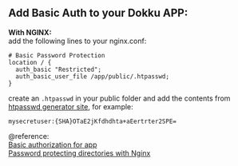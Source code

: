 ## Add Basic Auth to your Dokku APP:

**With NGINX:**  
add the following lines to your nginx.conf:

```
# Basic Password Protection
location / {
  auth_basic "Restricted";
  auth_basic_user_file /app/public/.htpasswd;
}
```

create an `.htpasswd` in your public folder and add the contents from [htpasswd generator site](https://hostingcanada.org/htpasswd-generator/), for example: 

```
mysecretuser:{SHA}OTaE2jKfdhdhta+aEertrter2SPE=
```

@reference:  
[Basic authorization for app](https://github.com/dokku/dokku/issues/111)   
[Password protecting directories with Nginx](https://help.dreamhost.com/hc/en-us/articles/215837528-Password-protecting-directories-with-Nginx) 
